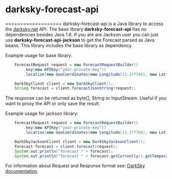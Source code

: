 # darksky-forecast-api

===================
darksky-forecast-api is a Java library to access the [darksky.net](https://darksky.net) API.
The base library **darksky-forecast-api** has no dependencies besides Java 1.8.
If you are are Jackson user you can just use **darksky-forecast-api-jackson** to get the Forecast parsed as Java beans. This library includes the base library as dependency.

Example usage for base library:

```java
    ForecastRequest request = new ForecastRequestBuilder()
        .key(new APIKey("your-private-key"))
        .location(new GeoCoordinates(new Longitude(13.377704), new Latitude(52.516275))).build();

    DarkSkyClient client = new DarkSkyClient();
    String forecast = client.forecastJsonString(request);
```

The response can be returned as byte[], String or InputStream. Useful if you want to proxy the API or only save the result.

Example usage for jackson library:

```java
    ForecastRequest request = new ForecastRequestBuilder()
        .key(new APIKey("your-private-key"))
        .location(new GeoCoordinates(new Longitude(13.377704), new Latitude(52.516275))).build();

    DarkSkyJacksonClient client = new DarkSkyJacksonClient();
    Forecast forecast = client.forecast(request);
    System.out.println("forecast " + forecast);
    System.out.println("forecast " + forecast.getCurrently().getTemperature());
```

For information about Request and Response format see: [DarkSky documentation](https://darksky.net/dev/docs/forecast).
